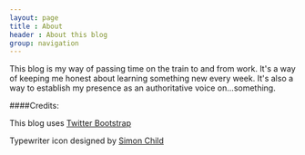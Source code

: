 ```yaml
---
layout: page
title : About
header : About this blog
group: navigation
---
```


This blog is my way of passing time on the train to and from work. It's a way of keeping me honest about learning something new every week. It's also a way to establish my presence as an authoritative voice on...something.

####Credits:

This blog uses [Twitter Bootstrap](http://twitter.github.com/bootstrap/)

Typewriter icon designed by [Simon Child](http://thenounproject.com/Simon%20Child)